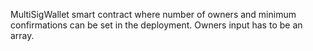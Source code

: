 MultiSigWallet smart contract where number of owners and minimum confirmations can be set in the deployment.
Owners input has to be an array.